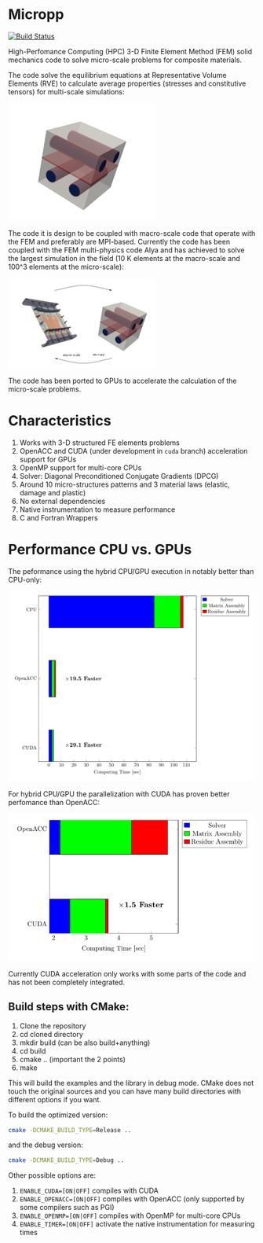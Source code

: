 # Micropp

[![Build Status](https://travis-ci.org/GG1991/Micropp.svg?branch=master)](https://travis-ci.org/GG1991/Micropp)

High-Perfomance Computing (HPC) 3-D Finite Element Method (FEM) solid
mechanics code to solve micro-scale problems for composite materials.

The code solve the equilibrium equations at Representative Volume
Elements (RVE) to calculate average properties (stresses and
constitutive tensors) for multi-scale simulations:

<img src="./pics/mic_1.png" alt="drawing" width="300"/>

The code it is design to be coupled with macro-scale code that
operate with the FEM and preferably are MPI-based. Currently the code
has been coupled with the FEM multi-physics code Alya and has achieved
to solve the largest simulation in the field (10 K elements at the
macro-scale and 100^3 elements at the micro-scale):

<img src="./pics/coupling-micropp-macro.png" alt="drawing" width="300"/>

The code has been ported to GPUs to accelerate the calculation of the
micro-scale problems.

# Characteristics

1. Works with 3-D structured FE elements problems
2. OpenACC and CUDA (under development in `cuda` branch)
   acceleration support for GPUs
3. OpenMP support for multi-core CPUs
4. Solver: Diagonal Preconditioned Conjugate Gradients (DPCG)
5. Around 10 micro-structures patterns and 3 material laws (elastic,
   damage and plastic)
6. No external dependencies
7. Native instrumentation to measure performance
8. C and Fortran Wrappers

# Performance CPU vs. GPUs

The peformance using the hybrid CPU/GPU execution in notably better
than CPU-only:

<img src="./pics/cpu-acc-cuda.png" alt="drawing" width="500"/>

For hybrid CPU/GPU the parallelization with CUDA has proven better
perfomance than OpenACC:

<img src="./pics/acc-cuda.png" alt="drawing" width="500"/>

Currently CUDA acceleration only works with some parts of the code and
has not been completely integrated.

Build steps with CMake:
-----------------------

1. Clone the repository
2. cd cloned directory
3. mkdir build (can be also build+anything)
4. cd build
5. cmake .. (important the 2 points)
6. make

This will build the examples and the library in debug mode. CMake does
not touch the original sources and you can have many build directories
with different options if you want.

To build the optimized version:

```bash
cmake -DCMAKE_BUILD_TYPE=Release ..
```

and the debug version:

```bash
cmake -DCMAKE_BUILD_TYPE=Debug ..
```

Other possible options are:

1. `ENABLE_CUDA=[ON|OFF]` compiles with CUDA
2. `ENABLE_OPENACC=[ON|OFF]` compiles with OpenACC (only supported by some compilers such as PGI)
3. `ENABLE_OPENMP=[ON|OFF]` compiles with OpenMP for multi-core CPUs
4. `ENABLE_TIMER=[ON|OFF]` activate the native instrumentation for measuring times

